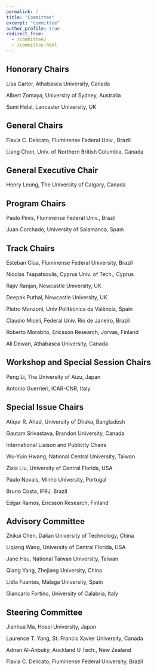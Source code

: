 ```yaml
---
permalink: /
title: "Committee"
excerpt: "committee"
author_profile: true
redirect_from: 
  - /committee/
  - /committee.html
---
```


## Honorary Chairs

Lisa Carter, Athabasca University, Canada

Albert Zomaya, University of Sydney, Australia

Sumi Helal, Lancaster University, UK

## General Chairs

Flavia C. Delicato, Fluminense Federal Univ., Brazil

Liang Chen, Univ. of Northern British Columbia, Canada

## General Executive Chair

Henry Leung, The University of Calgary, Canada

## Program Chairs

Paulo Pires, Fluminense Federal Univ., Brazil

Juan Corchado, University of Salamanca, Spain

## Track Chairs

Esteban Clua, Fluminense Federal University, Brazil

Nicolas Tsapatsoulis, Cyprus Univ. of Tech., Cyprus

Rajiv Ranjan, Newcastle University, UK

Deepak Puthal, Newcastle University, UK

Pietro Manzoni, Univ Politècnica de València, Spain

Claudio Miceli, Federal Univ. Rio de Janeiro, Brazil

Roberto Morabito, Ericsson Research, Jorvas, Finland

Ali Dewan, Athabasca University, Canada

## Workshop and Special Session Chairs

Peng Li, The University of Aizu, Japan

Antonio Guerrieri, ICAR-CNR, Italy

## Special Issue Chairs

Atiqur R. Ahad, University of Dhaka, Bangladesh

Gautam Srivastava, Brandon University, Canada

International Liaison and Publicity Chairs

Wu-Yuin Hwang, National Central University, Taiwan

Zixia Liu, University of Central Florida, USA

Paulo Novais, Minho University, Portugal

Bruno Costa, IFRJ, Brazil

Edgar Ramos, Ericsson Research, Finland

## Advisory Committee

Zhikui Chen, Dalian University of Technology, China

Liqiang Wang, University of Central Florida, USA

Jane Hsu, National Taiwan University, Taiwan

Qiang Yang, Zhejiang University, China

Lidia Fuentes, Malaga University, Spain

Giancarlo Fortino, University of Calabria, Italy

## Steering Committee

Jianhua Ma, Hosei University, Japan

Laurence T. Yang, St. Francis Xavier University, Canada

Adnan Al-Anbuky, Auckland U Tech., New Zealand

Flavia C. Delicato, Fluminense Federal University, Brazil